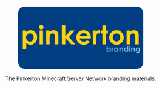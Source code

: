 <p align="center">
  <a href="#">
    <img src="https://github.com/PinkertonMC/branding/blob/main/exported/brandingGitRoundedRect.png?raw=true" alt="Pinkerton Branding logo" height="165">
  </a>
</p>
<p align="center">
    The Pinkerton Minecraft Server Network branding materials.
</p>
